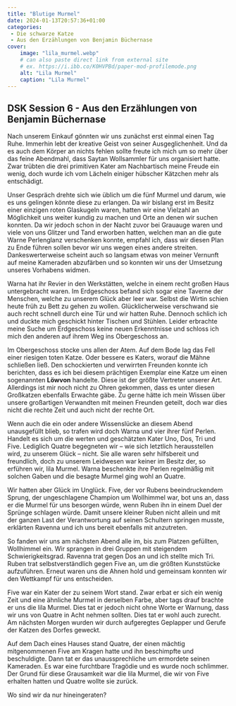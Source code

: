 ```yaml
---
title: "Blutige Murmel"
date: 2024-01-13T20:57:36+01:00
categories:
 - Die schwarze Katze
 - Aus den Erzählungen von Benjamin Büchernase
cover:
    image: "lila_murmel.webp"
    # can also paste direct link from external site
    # ex. https://i.ibb.co/K0HVPBd/paper-mod-profilemode.png
    alt: "Lila Murmel"
    caption: "Lila Murmel"
---
```


## DSK Session 6 - Aus den Erzählungen von Benjamin Büchernase

Nach unserem Einkauf gönnten wir uns zunächst erst einmal einen Tag Ruhe. Immerhin lebt der kreative Geist von seiner Ausgeglichenheit. Und da es auch dem Körper an nichts fehlen sollte freute ich mich um so mehr über das feine Abendmahl, dass Saytan Wollsammler für uns organisiert hatte. Zwar trübten die drei primitiven Kater am Nachbartisch meine Freude ein wenig, doch wurde ich vom Lächeln einiger hübscher Kätzchen mehr als entschädigt.

Unser Gespräch drehte sich wie üblich um die fünf Murmel und darum, wie es uns gelingen könnte diese zu erlangen. Da wir bislang erst im Besitz einer einzigen roten Glaskugeln waren, hatten wir eine Vielzahl an Möglichkeit uns weiter kundig zu machen und Orte an denen wir suchen konnten. Da wir jedoch schon in der Nacht zuvor bei Grauauge waren und viele von uns Glitzer und Tand erworben hatten, welchen man an die gute Warne Perlenglanz verschenken konnte, empfahl ich, dass wir diesen Plan zu Ende führen sollen bevor wir uns wegen eines andere streiten. Dankeswerterweise scheint auch so langsam etwas von meiner Vernunft auf meine Kameraden abzufärben und so konnten wir uns der Umsetzung unseres Vorhabens widmen.

Warna hat ihr Revier in den Werkstätten, welche in einem recht großen Haus untergebracht waren. Im Erdgeschoss befand sich sogar eine Taverne der Menschen, welche zu unserem Glück aber leer war. Selbst die Wirtin schien heute früh zu Bett zu gehen zu wollen. Glücklicherweise verschwand sie auch recht schnell durch eine Tür und wir hatten Ruhe. Dennoch schlich ich und duckte mich geschickt hinter Tischen und Stühlen. Leider erbrachte meine Suche um Erdgeschoss keine neuen Erkenntnisse und schloss ich mich den anderen auf ihrem Weg ins Obergeschoss an.

Im Obergeschoss stocke uns allen der Atem. Auf dem Bode lag das Fell einer riesigen toten Katze. Oder bessere es Katers, worauf die Mähne schließen ließ. Den schockierten und verwirrten Freunden konnte ich berichten, dass es ich bei diesem prächtigen Exemplar eine Katze um einen sogenannten **Löwvon** handelte. Diese ist der größte Vertreter unserer Art. Allerdings ist mir noch nicht zu Ohren gekommen, dass es unter diesen Großkatzen ebenfalls Erwachte gäbe. Zu gerne hätte ich mein Wissen über unsere großartigen Verwandten mit meinen Freunden geteilt, doch war dies nicht die rechte Zeit und auch nicht der rechte Ort. 

Wenn auch die ein oder andere Wissenslücke an diesem Abend unausgefüllt blieb, so trafen wird doch Warna und vier ihrer fünf Perlen. Handelt es sich um die werten und geschätzten Kater Uno, Dos, Tri und Five. Lediglich Quatre begegneten wir – wie sich letztlich herausstellen wird, zu unserem Glück – nicht. Sie alle waren sehr hilfsbereit und freundlich, doch zu unserem Leidwesen war keiner im Besitz der, so erführen wir, lila Murmel. Warna beschenkte ihre Perlen regelmäßig mit solchen Gaben und die besagte Murmel ging wohl an Quatre.

Wir hatten aber Glück im Unglück. Five, der vor Rubens beeindruckendem Sprung, der ungeschlagene Champion um Wollhimmel war, bot uns an, dass er die Murmel für uns besorgen würde, wenn Ruben ihn in einem Duel der Sprünge schlagen würde. Damit unsere kleiner Ruben nicht allein und mit der ganzen Last der Verantwortung auf seinen Schultern springen musste, erklärten Ravenna und ich uns bereit ebenfalls mit anzutreten. 

So fanden wir uns am nächsten Abend alle im, bis zum Platzen gefüllten, Wollhimmel ein. Wir sprangen in drei Gruppen mit steigendem Schwierigkeitsgrad. Ravenna trat gegen Dos an und ich stellte mich Tri. Ruben trat selbstverständlich gegen Five an, um die größten Kunststücke aufzuführen. Erneut waren uns die Ahnen hold und gemeinsam konnten wir den Wettkampf für uns entscheiden. 

Five war ein Kater der zu seinem Wort stand. Zwar erbat er sich ein wenig Zeit und eine ähnliche Murmel in derselben Farbe, aber tags drauf brachte er uns die lila Murmel. Dies tat er jedoch nicht ohne Worte er Warnung, dass wir uns von Quatre in Acht nehmen sollten. Dies tat er wohl auch zurecht. Am nächsten Morgen wurden wir durch aufgeregtes Geplapper und Gerufe der Katzen des Dorfes geweckt.

Auf dem Dach eines Hauses stand Quatre, der einen mächtig mitgenommenen Five am Kragen hatte und ihn beschimpfte und beschuldigte. Dann tat er das unaussprechliche um ermordete seinen Kameraden. Es war eine furchtbare Tragödie und es wurde noch schlimmer. Der Grund für diese Grausamkeit war die lila Murmel, die wir von Five erhalten hatten und Quatre wollte sie zurück.

Wo sind wir da nur hineingeraten?
